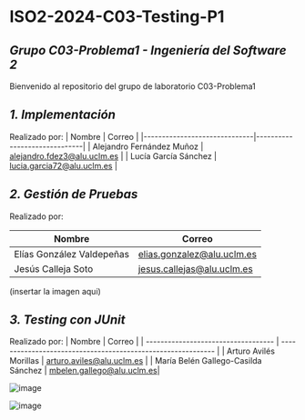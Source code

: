 
# ISO2-2024-C03-Testing-P1


## *Grupo C03-Problema1 - Ingeniería del Software 2*  
Bienvenido al repositorio del grupo de laboratorio C03-Problema1  

## *1. Implementación*
Realizado por:
| Nombre                       | Correo                       |
|------------------------------|------------------------------|
| Alejandro Fernández Muñoz    | alejandro.fdez3@alu.uclm.es   |
| Lucía García Sánchez	         | lucia.garcia72@alu.uclm.es  |


## *2. Gestión de Pruebas*
Realizado por:

| Nombre                       | Correo                       |
|------------------------------|------------------------------|
| Elías González Valdepeñas    | elias.gonzalez@alu.uclm.es   |
| Jesús Calleja Soto	         | jesus.callejas@alu.uclm.es  |

(insertar la imagen aqui)

## *3. Testing con JUnit*
Realizado por:
| Nombre                              | Correo                                                       |
| ----------------------------------- | ------------------------------------------------------------ |
| Arturo Avilés Morillas              | [arturo.aviles@alu.uclm.es](mailto:arturo.aviles@alu.uclm.es) |
| María Belén Gallego-Casilda Sánchez | [mbelen.gallego@alu.uclm.es](mailto:mbelen.gallego@alu.uclm.es)| 


![image](https://github.com/user-attachments/assets/804f24bf-2a4d-4a47-bdac-5c9696400f6e)

![image](https://github.com/user-attachments/assets/0ede62b8-ea77-48e1-aaa0-e0df2728e780)
